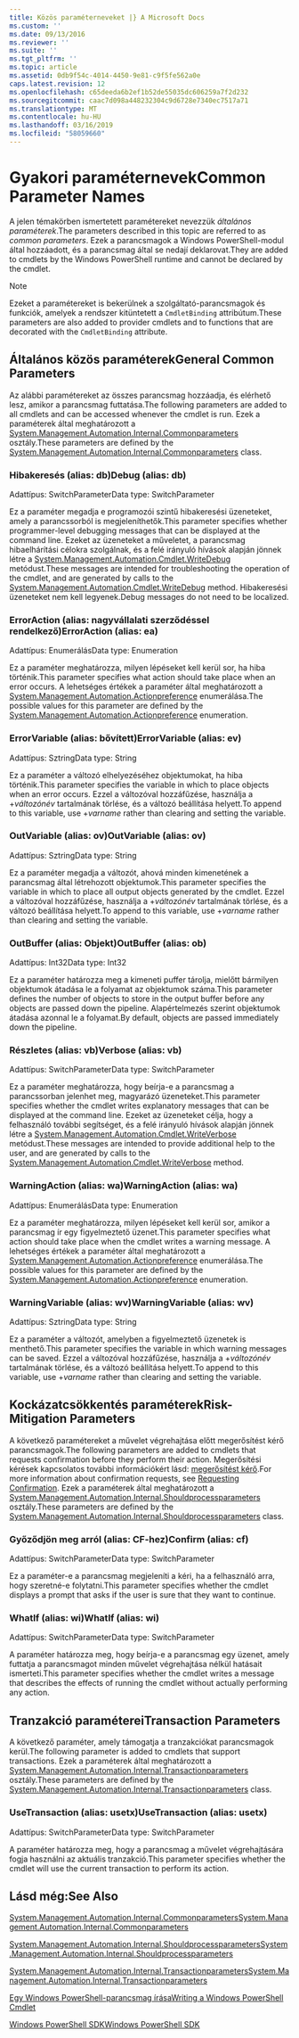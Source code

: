 ```yaml
---
title: Közös paraméterneveket |} A Microsoft Docs
ms.custom: ''
ms.date: 09/13/2016
ms.reviewer: ''
ms.suite: ''
ms.tgt_pltfrm: ''
ms.topic: article
ms.assetid: 0db9f54c-4014-4450-9e81-c9f5fe562a0e
caps.latest.revision: 12
ms.openlocfilehash: c65deeda6b2ef1b52de55035dc606259a7f2d232
ms.sourcegitcommit: caac7d098a448232304c9d6728e7340ec7517a71
ms.translationtype: MT
ms.contentlocale: hu-HU
ms.lasthandoff: 03/16/2019
ms.locfileid: "58059660"
---
```

# <a name="common-parameter-names"></a><span data-ttu-id="4187f-102">Gyakori paraméternevek</span><span class="sxs-lookup"><span data-stu-id="4187f-102">Common Parameter Names</span></span>

<span data-ttu-id="4187f-103">A jelen témakörben ismertetett paramétereket nevezzük *általános paraméterek*.</span><span class="sxs-lookup"><span data-stu-id="4187f-103">The parameters described in this topic are referred to as *common parameters*.</span></span> <span data-ttu-id="4187f-104">Ezek a parancsmagok a Windows PowerShell-modul által hozzáadott, és a parancsmag által se nedají deklarovat.</span><span class="sxs-lookup"><span data-stu-id="4187f-104">They are added to cmdlets by the Windows PowerShell runtime and cannot be declared by the cmdlet.</span></span>

> [!NOTE]
> <span data-ttu-id="4187f-105">Ezeket a paramétereket is bekerülnek a szolgáltató-parancsmagok és funkciók, amelyek a rendszer kitüntetett a `CmdletBinding` attribútum.</span><span class="sxs-lookup"><span data-stu-id="4187f-105">These parameters are also added to provider cmdlets and to functions that are decorated with the `CmdletBinding` attribute.</span></span>

## <a name="general-common-parameters"></a><span data-ttu-id="4187f-106">Általános közös paraméterek</span><span class="sxs-lookup"><span data-stu-id="4187f-106">General Common Parameters</span></span>

<span data-ttu-id="4187f-107">Az alábbi paramétereket az összes parancsmag hozzáadja, és elérhető lesz, amikor a parancsmag futtatása.</span><span class="sxs-lookup"><span data-stu-id="4187f-107">The following parameters are added to all cmdlets and can be accessed whenever the cmdlet is run.</span></span> <span data-ttu-id="4187f-108">Ezek a paraméterek által meghatározott a [System.Management.Automation.Internal.Commonparameters](/dotnet/api/System.Management.Automation.Internal.CommonParameters) osztály.</span><span class="sxs-lookup"><span data-stu-id="4187f-108">These parameters are defined by the [System.Management.Automation.Internal.Commonparameters](/dotnet/api/System.Management.Automation.Internal.CommonParameters) class.</span></span>

### <a name="debug-alias-db"></a><span data-ttu-id="4187f-109">Hibakeresés (alias: db)</span><span class="sxs-lookup"><span data-stu-id="4187f-109">Debug (alias: db)</span></span>

<span data-ttu-id="4187f-110">Adattípus: SwitchParameter</span><span class="sxs-lookup"><span data-stu-id="4187f-110">Data type: SwitchParameter</span></span>

<span data-ttu-id="4187f-111">Ez a paraméter megadja e programozói szintű hibakeresési üzeneteket, amely a parancssorból is megjeleníthetők.</span><span class="sxs-lookup"><span data-stu-id="4187f-111">This parameter specifies whether programmer-level debugging messages that can be displayed at the command line.</span></span> <span data-ttu-id="4187f-112">Ezeket az üzeneteket a műveletet, a parancsmag hibaelhárítási célokra szolgálnak, és a felé irányuló hívások alapján jönnek létre a [System.Management.Automation.Cmdlet.WriteDebug](/dotnet/api/System.Management.Automation.Cmdlet.WriteDebug) metódust.</span><span class="sxs-lookup"><span data-stu-id="4187f-112">These messages are intended for troubleshooting the operation of the cmdlet, and are generated by calls to the [System.Management.Automation.Cmdlet.WriteDebug](/dotnet/api/System.Management.Automation.Cmdlet.WriteDebug) method.</span></span> <span data-ttu-id="4187f-113">Hibakeresési üzeneteket nem kell legyenek.</span><span class="sxs-lookup"><span data-stu-id="4187f-113">Debug messages do not need to be localized.</span></span>

### <a name="erroraction-alias-ea"></a><span data-ttu-id="4187f-114">ErrorAction (alias: nagyvállalati szerződéssel rendelkező)</span><span class="sxs-lookup"><span data-stu-id="4187f-114">ErrorAction (alias: ea)</span></span>

<span data-ttu-id="4187f-115">Adattípus: Enumerálás</span><span class="sxs-lookup"><span data-stu-id="4187f-115">Data type: Enumeration</span></span>

<span data-ttu-id="4187f-116">Ez a paraméter meghatározza, milyen lépéseket kell kerül sor, ha hiba történik.</span><span class="sxs-lookup"><span data-stu-id="4187f-116">This parameter specifies what action should take place when an error occurs.</span></span> <span data-ttu-id="4187f-117">A lehetséges értékek a paraméter által meghatározott a [System.Management.Automation.Actionpreference](/dotnet/api/System.Management.Automation.ActionPreference) enumerálása.</span><span class="sxs-lookup"><span data-stu-id="4187f-117">The possible values for this parameter are defined by the [System.Management.Automation.Actionpreference](/dotnet/api/System.Management.Automation.ActionPreference) enumeration.</span></span>

### <a name="errorvariable-alias-ev"></a><span data-ttu-id="4187f-118">ErrorVariable (alias: bővített)</span><span class="sxs-lookup"><span data-stu-id="4187f-118">ErrorVariable (alias: ev)</span></span>

<span data-ttu-id="4187f-119">Adattípus: Sztring</span><span class="sxs-lookup"><span data-stu-id="4187f-119">Data type: String</span></span>

<span data-ttu-id="4187f-120">Ez a paraméter a változó elhelyezéséhez objektumokat, ha hiba történik.</span><span class="sxs-lookup"><span data-stu-id="4187f-120">This parameter specifies the variable in which to place objects when an error occurs.</span></span> <span data-ttu-id="4187f-121">Ezzel a változóval hozzáfűzése, használja a +*változónév* tartalmának törlése, és a változó beállítása helyett.</span><span class="sxs-lookup"><span data-stu-id="4187f-121">To append to this variable, use +*varname* rather than clearing and setting the variable.</span></span>

### <a name="outvariable-alias-ov"></a><span data-ttu-id="4187f-122">OutVariable (alias: ov)</span><span class="sxs-lookup"><span data-stu-id="4187f-122">OutVariable (alias: ov)</span></span>

<span data-ttu-id="4187f-123">Adattípus: Sztring</span><span class="sxs-lookup"><span data-stu-id="4187f-123">Data type: String</span></span>

<span data-ttu-id="4187f-124">Ez a paraméter megadja a változót, ahová minden kimenetének a parancsmag által létrehozott objektumok.</span><span class="sxs-lookup"><span data-stu-id="4187f-124">This parameter specifies the variable in which to place all output objects generated by the cmdlet.</span></span> <span data-ttu-id="4187f-125">Ezzel a változóval hozzáfűzése, használja a +*változónév* tartalmának törlése, és a változó beállítása helyett.</span><span class="sxs-lookup"><span data-stu-id="4187f-125">To append to this variable, use +*varname* rather than clearing and setting the variable.</span></span>

### <a name="outbuffer-alias-ob"></a><span data-ttu-id="4187f-126">OutBuffer (alias: Objekt)</span><span class="sxs-lookup"><span data-stu-id="4187f-126">OutBuffer (alias: ob)</span></span>

<span data-ttu-id="4187f-127">Adattípus: Int32</span><span class="sxs-lookup"><span data-stu-id="4187f-127">Data type: Int32</span></span>

<span data-ttu-id="4187f-128">Ez a paraméter határozza meg a kimeneti puffer tárolja, mielőtt bármilyen objektumok átadása le a folyamat az objektumok száma.</span><span class="sxs-lookup"><span data-stu-id="4187f-128">This parameter defines the number of objects to store in the output buffer before any objects are passed down the pipeline.</span></span> <span data-ttu-id="4187f-129">Alapértelmezés szerint objektumok átadása azonnal le a folyamat.</span><span class="sxs-lookup"><span data-stu-id="4187f-129">By default, objects are passed immediately down the pipeline.</span></span>

### <a name="verbose-alias-vb"></a><span data-ttu-id="4187f-130">Részletes (alias: vb)</span><span class="sxs-lookup"><span data-stu-id="4187f-130">Verbose (alias: vb)</span></span>

<span data-ttu-id="4187f-131">Adattípus: SwitchParameter</span><span class="sxs-lookup"><span data-stu-id="4187f-131">Data type: SwitchParameter</span></span>

<span data-ttu-id="4187f-132">Ez a paraméter meghatározza, hogy beírja-e a parancsmag a parancssorban jelenhet meg, magyarázó üzeneteket.</span><span class="sxs-lookup"><span data-stu-id="4187f-132">This parameter specifies whether the cmdlet writes explanatory messages that can be displayed at the command line.</span></span> <span data-ttu-id="4187f-133">Ezeket az üzeneteket célja, hogy a felhasználó további segítséget, és a felé irányuló hívások alapján jönnek létre a [System.Management.Automation.Cmdlet.WriteVerbose](/dotnet/api/System.Management.Automation.Cmdlet.WriteVerbose) metódust.</span><span class="sxs-lookup"><span data-stu-id="4187f-133">These messages are intended to provide additional help to the user, and are generated by calls to the [System.Management.Automation.Cmdlet.WriteVerbose](/dotnet/api/System.Management.Automation.Cmdlet.WriteVerbose) method.</span></span>

### <a name="warningaction-alias-wa"></a><span data-ttu-id="4187f-134">WarningAction (alias: wa)</span><span class="sxs-lookup"><span data-stu-id="4187f-134">WarningAction (alias: wa)</span></span>

<span data-ttu-id="4187f-135">Adattípus: Enumerálás</span><span class="sxs-lookup"><span data-stu-id="4187f-135">Data type: Enumeration</span></span>

<span data-ttu-id="4187f-136">Ez a paraméter meghatározza, milyen lépéseket kell kerül sor, amikor a parancsmag ír egy figyelmeztető üzenet.</span><span class="sxs-lookup"><span data-stu-id="4187f-136">This parameter specifies what action should take place when the cmdlet writes a warning message.</span></span> <span data-ttu-id="4187f-137">A lehetséges értékek a paraméter által meghatározott a [System.Management.Automation.Actionpreference](/dotnet/api/System.Management.Automation.ActionPreference) enumerálása.</span><span class="sxs-lookup"><span data-stu-id="4187f-137">The possible values for this parameter are defined by the [System.Management.Automation.Actionpreference](/dotnet/api/System.Management.Automation.ActionPreference) enumeration.</span></span>

### <a name="warningvariable-alias-wv"></a><span data-ttu-id="4187f-138">WarningVariable (alias: wv)</span><span class="sxs-lookup"><span data-stu-id="4187f-138">WarningVariable (alias: wv)</span></span>

<span data-ttu-id="4187f-139">Adattípus: Sztring</span><span class="sxs-lookup"><span data-stu-id="4187f-139">Data type: String</span></span>

<span data-ttu-id="4187f-140">Ez a paraméter a változót, amelyben a figyelmeztető üzenetek is menthető.</span><span class="sxs-lookup"><span data-stu-id="4187f-140">This parameter specifies the variable in which warning messages can be saved.</span></span> <span data-ttu-id="4187f-141">Ezzel a változóval hozzáfűzése, használja a +*változónév* tartalmának törlése, és a változó beállítása helyett.</span><span class="sxs-lookup"><span data-stu-id="4187f-141">To append to this variable, use +*varname* rather than clearing and setting the variable.</span></span>

## <a name="risk-mitigation-parameters"></a><span data-ttu-id="4187f-142">Kockázatcsökkentés paraméterek</span><span class="sxs-lookup"><span data-stu-id="4187f-142">Risk-Mitigation Parameters</span></span>

<span data-ttu-id="4187f-143">A következő paramétereket a művelet végrehajtása előtt megerősítést kérő parancsmagok.</span><span class="sxs-lookup"><span data-stu-id="4187f-143">The following parameters are added to cmdlets that requests confirmation before they perform their action.</span></span> <span data-ttu-id="4187f-144">Megerősítési kérések kapcsolatos további információkért lásd: [megerősítést kérő](./requesting-confirmation-from-cmdlets.md).</span><span class="sxs-lookup"><span data-stu-id="4187f-144">For more information about confirmation requests, see [Requesting Confirmation](./requesting-confirmation-from-cmdlets.md).</span></span> <span data-ttu-id="4187f-145">Ezek a paraméterek által meghatározott a [System.Management.Automation.Internal.Shouldprocessparameters](/dotnet/api/System.Management.Automation.Internal.ShouldProcessParameters) osztály.</span><span class="sxs-lookup"><span data-stu-id="4187f-145">These parameters are defined by the [System.Management.Automation.Internal.Shouldprocessparameters](/dotnet/api/System.Management.Automation.Internal.ShouldProcessParameters) class.</span></span>

### <a name="confirm-alias-cf"></a><span data-ttu-id="4187f-146">Győződjön meg arról (alias: CF-hez)</span><span class="sxs-lookup"><span data-stu-id="4187f-146">Confirm (alias: cf)</span></span>

<span data-ttu-id="4187f-147">Adattípus: SwitchParameter</span><span class="sxs-lookup"><span data-stu-id="4187f-147">Data type: SwitchParameter</span></span>

<span data-ttu-id="4187f-148">Ez a paraméter-e a parancsmag megjeleníti a kéri, ha a felhasználó arra, hogy szeretné-e folytatni.</span><span class="sxs-lookup"><span data-stu-id="4187f-148">This parameter specifies whether the cmdlet displays a prompt that asks if the user is sure that they want to continue.</span></span>

### <a name="whatif-alias-wi"></a><span data-ttu-id="4187f-149">WhatIf (alias: wi)</span><span class="sxs-lookup"><span data-stu-id="4187f-149">WhatIf (alias: wi)</span></span>

<span data-ttu-id="4187f-150">Adattípus: SwitchParameter</span><span class="sxs-lookup"><span data-stu-id="4187f-150">Data type: SwitchParameter</span></span>

<span data-ttu-id="4187f-151">A paraméter határozza meg, hogy beírja-e a parancsmag egy üzenet, amely futtatja a parancsmagot minden művelet végrehajtása nélkül hatásait ismerteti.</span><span class="sxs-lookup"><span data-stu-id="4187f-151">This parameter specifies whether the cmdlet writes a message that describes the effects of running the cmdlet without actually performing any action.</span></span>

## <a name="transaction-parameters"></a><span data-ttu-id="4187f-152">Tranzakció paraméterei</span><span class="sxs-lookup"><span data-stu-id="4187f-152">Transaction Parameters</span></span>

<span data-ttu-id="4187f-153">A következő paraméter, amely támogatja a tranzakciókat parancsmagok kerül.</span><span class="sxs-lookup"><span data-stu-id="4187f-153">The following parameter is added to cmdlets that support transactions.</span></span> <span data-ttu-id="4187f-154">Ezek a paraméterek által meghatározott a [System.Management.Automation.Internal.Transactionparameters](/dotnet/api/System.Management.Automation.Internal.TransactionParameters) osztály.</span><span class="sxs-lookup"><span data-stu-id="4187f-154">These parameters are defined by the [System.Management.Automation.Internal.Transactionparameters](/dotnet/api/System.Management.Automation.Internal.TransactionParameters) class.</span></span>

### <a name="usetransaction-alias-usetx"></a><span data-ttu-id="4187f-155">UseTransaction (alias: usetx)</span><span class="sxs-lookup"><span data-stu-id="4187f-155">UseTransaction (alias: usetx)</span></span>

<span data-ttu-id="4187f-156">Adattípus: SwitchParameter</span><span class="sxs-lookup"><span data-stu-id="4187f-156">Data type: SwitchParameter</span></span>

<span data-ttu-id="4187f-157">A paraméter határozza meg, hogy a parancsmag a művelet végrehajtására fogja használni az aktuális tranzakció.</span><span class="sxs-lookup"><span data-stu-id="4187f-157">This parameter specifies whether the cmdlet will use the current transaction to perform its action.</span></span>

## <a name="see-also"></a><span data-ttu-id="4187f-158">Lásd még:</span><span class="sxs-lookup"><span data-stu-id="4187f-158">See Also</span></span>

[<span data-ttu-id="4187f-159">System.Management.Automation.Internal.Commonparameters</span><span class="sxs-lookup"><span data-stu-id="4187f-159">System.Management.Automation.Internal.Commonparameters</span></span>](/dotnet/api/System.Management.Automation.Internal.CommonParameters)

[<span data-ttu-id="4187f-160">System.Management.Automation.Internal.Shouldprocessparameters</span><span class="sxs-lookup"><span data-stu-id="4187f-160">System.Management.Automation.Internal.Shouldprocessparameters</span></span>](/dotnet/api/System.Management.Automation.Internal.ShouldProcessParameters)

[<span data-ttu-id="4187f-161">System.Management.Automation.Internal.Transactionparameters</span><span class="sxs-lookup"><span data-stu-id="4187f-161">System.Management.Automation.Internal.Transactionparameters</span></span>](/dotnet/api/System.Management.Automation.Internal.TransactionParameters)

[<span data-ttu-id="4187f-162">Egy Windows PowerShell-parancsmag írása</span><span class="sxs-lookup"><span data-stu-id="4187f-162">Writing a Windows PowerShell Cmdlet</span></span>](./writing-a-windows-powershell-cmdlet.md)

[<span data-ttu-id="4187f-163">Windows PowerShell SDK</span><span class="sxs-lookup"><span data-stu-id="4187f-163">Windows PowerShell SDK</span></span>](../windows-powershell-reference.md)
